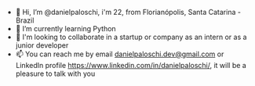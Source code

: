 - 👋 Hi, I’m @danielpaloschi, i'm 22, from Florianópolis, Santa Catarina - Brazil
- 🌱 I’m currently learning Python
- 💞️ I'm looking to collaborate in a startup or company as an intern or as a junior developer
- 📫 You can reach me by email danielpaloschi.dev@gmail.com or LinkedIn profile https://www.linkedin.com/in/danielpaloschi/, it will be a pleasure to talk with you

<!---
danielpaloschi/danielpaloschi is a ✨ special ✨ repository because its `README.md` (this file) appears on your GitHub profile.
You can click the Preview link to take a look at your changes.
--->
